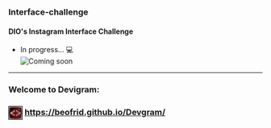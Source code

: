 ### Interface-challenge
#### DIO's Instagram Interface Challenge

- In progress... 💻 <br>
![Coming soon](https://media.giphy.com/media/fUYp0iOzQfC540KCs4/giphy.gif)


<hr>
<h3> Welcome to Devigram:<h3> <img align="center" src="https://github.com/beofrid/Devgram/blob/master/assets/img/flavicon.png"></a>
<a target="_blank" href="https://beofrid.github.io/Devgram/">
https://beofrid.github.io/Devgram/
